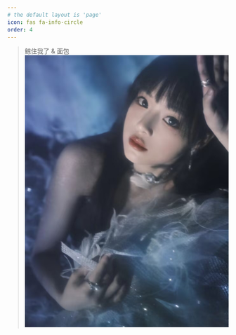 ```yaml
---
# the default layout is 'page'
icon: fas fa-info-circle
order: 4
---
```


> 鲸住我了 & 面包
![面包](/images/bread.jpg)
